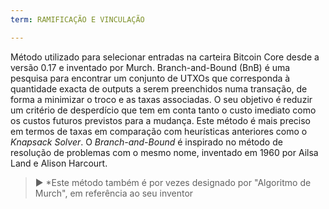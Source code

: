 ```yaml
---
term: RAMIFICAÇÃO E VINCULAÇÃO

---
```

Método utilizado para selecionar entradas na carteira Bitcoin Core desde a versão 0.17 e inventado por Murch. Branch-and-Bound (BnB) é uma pesquisa para encontrar um conjunto de UTXOs que corresponda à quantidade exacta de outputs a serem preenchidos numa transação, de forma a minimizar o troco e as taxas associadas. O seu objetivo é reduzir um critério de desperdício que tem em conta tanto o custo imediato como os custos futuros previstos para a mudança. Este método é mais preciso em termos de taxas em comparação com heurísticas anteriores como o *Knapsack Solver*. O *Branch-and-Bound* é inspirado no método de resolução de problemas com o mesmo nome, inventado em 1960 por Ailsa Land e Alison Harcourt.

> ► *Este método também é por vezes designado por "Algoritmo de Murch", em referência ao seu inventor